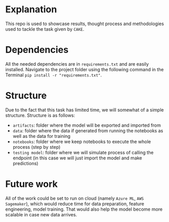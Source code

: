 # Explanation
This repo is used to showcase results, thought process and methodologies used to tackle the task given by `CAKE`.

# Dependencies
All the needed dependencies are in `requirements.txt` and are easily installed. Navigate to the project folder using the following command in the Terminal `pip install -r "requirements.txt"`.

# Structure
Due to the fact that this task has limited time, we will somewhat of a simple structure. Structure is as follows:
- `artifacts`: folder where the model will be exported and imported from
- `data`: folder where the data if generated from running the notebooks as well as the data for training
- `notebooks`: folder where we keep notebooks to execute the whole process (step by step) 
- `testing model`: folder where we will simulate process of calling the endpoint (in this case we will just import the model and make predictions)

# Future work
All of the work could be set to run on cloud (namely `Azure ML`, `AWS Sagemaker`), which would reduce time for data preparation, feature engineering, model training. That would also help the model become more scalable in case new data arrives.
